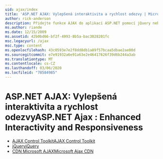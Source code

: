```yaml
---
uid: ajax/index
title: 'ASP.NET AJAX: Vylepšená interaktivita a rychlost odezvy | Microsoft Docs'
author: rick-anderson
description: Přidejte funkce AJAX do aplikací ASP.NET pomocí jQuery nebo AJAX Control Toolkit. Zvyšte výkon svých aplikací AJAX...
ms.author: riande
ms.date: 12/15/2009
ms.assetid: 42b0bd66-bf2f-4993-8b5a-bac3028201fc
msc.legacyurl: /ajax
msc.type: content
ms.openlocfilehash: 43c0593e7e2f8dd8db1a89f57bcaa5dbae2ae00d
ms.sourcegitcommit: e7e91932a6e91a63e2e46417626f39d6b244a3ab
ms.translationtype: MT
ms.contentlocale: cs-CZ
ms.lasthandoff: 03/06/2020
ms.locfileid: "78584985"
---
```

# <a name="aspnet-ajax--enhanced-interactivity-and-responsiveness"></a><span data-ttu-id="acb54-104">ASP.NET AJAX: Vylepšená interaktivita a rychlost odezvy</span><span class="sxs-lookup"><span data-stu-id="acb54-104">ASP.NET Ajax : Enhanced Interactivity and Responsiveness</span></span>

- [<span data-ttu-id="acb54-105">AJAX Control Toolkit</span><span class="sxs-lookup"><span data-stu-id="acb54-105">AJAX Control Toolkit</span></span>](https://go.devexpress.com/AjaxControlToolkit_ASP_Resources_ASP_AJAX_Index.aspx)
- [<span data-ttu-id="acb54-106">jQuery</span><span class="sxs-lookup"><span data-stu-id="acb54-106">jQuery</span></span>](http://jquery.com/)
- [<span data-ttu-id="acb54-107">CDN Microsoft AJAX</span><span class="sxs-lookup"><span data-stu-id="acb54-107">Microsoft Ajax CDN</span></span>](cdn/overview.md)
